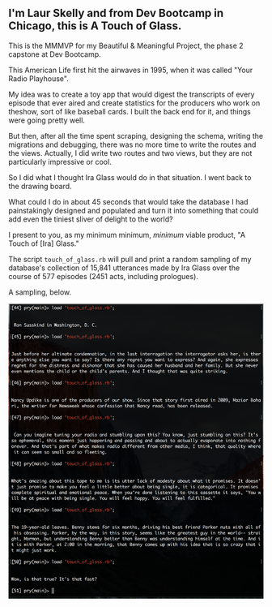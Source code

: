 ## I'm Laur Skelly and from Dev Bootcamp in Chicago, this is A Touch of Glass. 

This is the MMMVP for my Beautiful & Meaningful Project, the phase 2 capstone at Dev Bootcamp. 

This American Life first hit the airwaves in 1995, when it was called "Your Radio Playhouse". 

My idea was to create a toy app that would digest the transcripts of every episode that ever aired and create statistics for the producers who work on theshow, sort of like baseball cards. I built the back end for it, and things were going pretty well.  

But then, after all the time spent scraping, designing the schema, writing the migrations and debugging, there was no more time to write the routes and the views. Actually, I did write two routes and two views, but they are not particularly impressive or cool. 

So I did what I thought Ira Glass would do in that situation. I went back to the drawing board. 

What could I do in about 45 seconds that would take the database I had painstakingly designed and populated and turn it into something that could add even the tiniest sliver of delight to the world? 

I present to you, as my minimum minimum, _minimum_ viable product, "A Touch of [Ira] Glass."

The script `touch_of_glass.rb` will pull and print a random sampling of my database's collection of 15,841 utterances made by Ira Glass over the course of 577 episodes (2451 acts, including prologues).

A sampling, below. 

![](readme_assets/mmmvp_sample.png)




